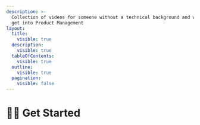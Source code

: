 ```yaml
---
description: >-
  Collection of videos for someone without a technical background and wants to
  get into Product Management
layout:
  title:
    visible: true
  description:
    visible: true
  tableOfContents:
    visible: true
  outline:
    visible: true
  pagination:
    visible: false
---
```


# 👨‍💻 Get Started

